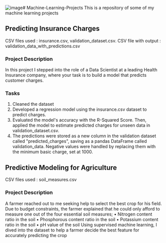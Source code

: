 ![image](https://github.com/A-Attipoe/Machine-Learning-Projects/assets/166331382/f97289df-bda6-484e-a56e-56277b974eda)# Machine-Learning-Projects
This is a repository of some of my machine learning projects
## Predicting Insurance Charges
CSV files used : insurance.csv, validation_dataset.csv.
CSV file with output : validation_data_with_predictions.csv
### Project Description
In this project I stepped into the role of a Data Scientist at a leading Health Insurance company, where your task is to build a model that predicts customer charges.
### Tasks
1. Cleaned the dataset
2. Developed a regression model using the insurance.csv dataset to predict charges.
3. Evaluated the model's accuracy with the R-Squared Score. Then, applied the model to estimate predicted charges for unseen data in validation_dataset.csv.
4. The predictions were stored as a new column in the validation dataset called "predicted_charges", saving as a pandas DataFrame called validation_data. Negative values were handled by replacing them with the minimum basic charge, set at 1000.

 ## Predictive Modeling for Agriculture
 CSV files used : soil_measures.csv
 ### Project Description
 A farmer reached out to me seeking help to select the best crop for his field. Due to budget constraints, the farmer explained that he could only afford to measure one out of the four essential soil measures;
• Nitrogen content ratio in the soil
• Phosphorous content ratio in the soil
• Potassium content ratio in the soil
• pH value of the soil
Using supervised machine learning, I dived into the dataset to help a farmer decide the best feature for accurately predicting the crop
 


